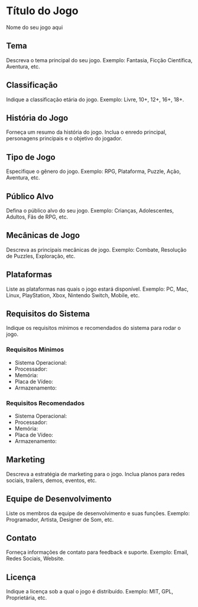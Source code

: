 # Título do Jogo
Nome do seu jogo aqui

## Tema
Descreva o tema principal do seu jogo. Exemplo: Fantasia, Ficção Científica, Aventura, etc.

## Classificação
Indique a classificação etária do jogo. Exemplo: Livre, 10+, 12+, 16+, 18+.

## História do Jogo
Forneça um resumo da história do jogo. Inclua o enredo principal, personagens principais e o objetivo do jogador.

## Tipo de Jogo
Especifique o gênero do jogo. Exemplo: RPG, Plataforma, Puzzle, Ação, Aventura, etc.

## Público Alvo
Defina o público alvo do seu jogo. Exemplo: Crianças, Adolescentes, Adultos, Fãs de RPG, etc.

## Mecânicas de Jogo
Descreva as principais mecânicas de jogo. Exemplo: Combate, Resolução de Puzzles, Exploração, etc.

## Plataformas
Liste as plataformas nas quais o jogo estará disponível. Exemplo: PC, Mac, Linux, PlayStation, Xbox, Nintendo Switch, Mobile, etc.

## Requisitos do Sistema
Indique os requisitos mínimos e recomendados do sistema para rodar o jogo.

### Requisitos Mínimos
- Sistema Operacional: 
- Processador: 
- Memória: 
- Placa de Vídeo: 
- Armazenamento: 

### Requisitos Recomendados
- Sistema Operacional: 
- Processador: 
- Memória: 
- Placa de Vídeo: 
- Armazenamento: 

## Marketing
Descreva a estratégia de marketing para o jogo. Inclua planos para redes sociais, trailers, demos, eventos, etc.

## Equipe de Desenvolvimento
Liste os membros da equipe de desenvolvimento e suas funções. Exemplo: Programador, Artista, Designer de Som, etc.

## Contato
Forneça informações de contato para feedback e suporte. Exemplo: Email, Redes Sociais, Website.

## Licença
Indique a licença sob a qual o jogo é distribuído. Exemplo: MIT, GPL, Proprietária, etc.

